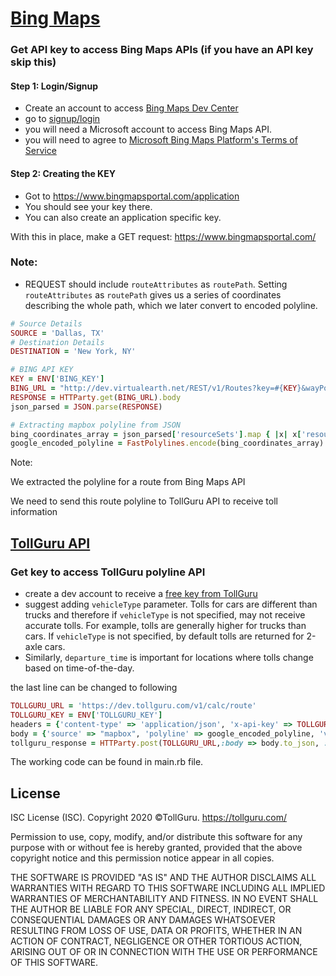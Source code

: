 # [Bing Maps](https://www.bingmapsportal.com/)

### Get API key to access Bing Maps APIs (if you have an API key skip this)
#### Step 1: Login/Signup
* Create an account to access [Bing Maps Dev Center](https://www.bingmapsportal.com/)
* go to [signup/login](https://www.bingmapsportal.com/)
* you will need a Microsoft account to access Bing Maps API.
* you will need to agree to [Microsoft Bing Maps Platform's Terms of Service](https://www.microsoft.com/maps/product/terms.html)

#### Step 2: Creating the KEY
* Got to https://www.bingmapsportal.com/application
* You should see your key there.
* You can also create an application specific key.

With this in place, make a GET request: https://www.bingmapsportal.com/

### Note:
* REQUEST should include `routeAttributes` as `routePath`. Setting `routeAttributes` as `routePath` gives us a series of coordinates describing the whole path, which we later convert to encoded polyline.

```ruby
# Source Details 
SOURCE = 'Dallas, TX'
# Destination Details 
DESTINATION = 'New York, NY'

# BING API KEY
KEY = ENV['BING_KEY']
BING_URL = "http://dev.virtualearth.net/REST/v1/Routes?key=#{KEY}&wayPoint.1=#{SOURCE}&wayPoint.2=#{DESTINATION}&routeAttributes=routePath"
RESPONSE = HTTParty.get(BING_URL).body
json_parsed = JSON.parse(RESPONSE)

# Extracting mapbox polyline from JSON
bing_coordinates_array = json_parsed['resourceSets'].map { |x| x['resources'] }.pop.map { |y| y['routePath']}.map {|z| z['line']}.pop['coordinates']
google_encoded_polyline = FastPolylines.encode(bing_coordinates_array)
```

Note:

We extracted the polyline for a route from Bing Maps API

We need to send this route polyline to TollGuru API to receive toll information

## [TollGuru API](https://tollguru.com/developers/docs/)

### Get key to access TollGuru polyline API
* create a dev account to receive a [free key from TollGuru](https://tollguru.com/developers/get-api-key)
* suggest adding `vehicleType` parameter. Tolls for cars are different than trucks and therefore if `vehicleType` is not specified, may not receive accurate tolls. For example, tolls are generally higher for trucks than cars. If `vehicleType` is not specified, by default tolls are returned for 2-axle cars. 
* Similarly, `departure_time` is important for locations where tolls change based on time-of-the-day.

the last line can be changed to following

```ruby
TOLLGURU_URL = 'https://dev.tollguru.com/v1/calc/route'
TOLLGURU_KEY = ENV['TOLLGURU_KEY']
headers = {'content-type' => 'application/json', 'x-api-key' => TOLLGURU_KEY}
body = {'source' => "mapbox", 'polyline' => google_encoded_polyline, 'vehicleType' => "2AxlesAuto", 'departure_time' => "2021-01-05T09:46:08Z"}
tollguru_response = HTTParty.post(TOLLGURU_URL,:body => body.to_json, :headers => headers)
```

The working code can be found in main.rb file.

## License
ISC License (ISC). Copyright 2020 &copy;TollGuru. https://tollguru.com/

Permission to use, copy, modify, and/or distribute this software for any purpose with or without fee is hereby granted, provided that the above copyright notice and this permission notice appear in all copies.

THE SOFTWARE IS PROVIDED "AS IS" AND THE AUTHOR DISCLAIMS ALL WARRANTIES WITH REGARD TO THIS SOFTWARE INCLUDING ALL IMPLIED WARRANTIES OF MERCHANTABILITY AND FITNESS. IN NO EVENT SHALL THE AUTHOR BE LIABLE FOR ANY SPECIAL, DIRECT, INDIRECT, OR CONSEQUENTIAL DAMAGES OR ANY DAMAGES WHATSOEVER RESULTING FROM LOSS OF USE, DATA OR PROFITS, WHETHER IN AN ACTION OF CONTRACT, NEGLIGENCE OR OTHER TORTIOUS ACTION, ARISING OUT OF OR IN CONNECTION WITH THE USE OR PERFORMANCE OF THIS SOFTWARE.
